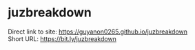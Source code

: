 # juzbreakdown

Direct link to site: https://guyanon0265.github.io/juzbreakdown <br />
Short URL: https://bit.ly/juzbreakdown
